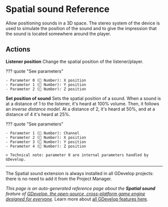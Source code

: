 # Spatial sound Reference

Allow positioning sounds in a 3D space. The stereo system of the device is used to simulate the position of the sound and to give the impression that the sound is located somewhere around the player. 

## Actions

**Listener position**
Change the spatial position of the listener/player.

??? quote "See parameters"

    - Parameter 0 (🔢 Number): X position
    - Parameter 1 (🔢 Number): Y position
    - Parameter 2 (🔢 Number): Z position

**Set position of sound**
Sets the spatial position of a sound. When a sound is at a distance of 1 to the listener, it's heard at 100% volume. Then, it follows an *inverse distance model*. At a distance of 2, it's heard at 50%, and at a distance of 4 it's heard at 25%.

??? quote "See parameters"

    - Parameter 1 (🔢 Number): Channel
    - Parameter 2 (🔢 Number): X position
    - Parameter 3 (🔢 Number): Y position
    - Parameter 4 (🔢 Number): Z position

    > Technical note: parameter 0 are internal parameters handled by GDevelop.





---

The Spatial sound extension is always installed in all GDevelop projects: there is no need to add it from the Project Manager.

*This page is an auto-generated reference page about the **Spatial sound** feature of [GDevelop, the open-source, cross-platform game engine designed for everyone](https://gdevelop.io/).* Learn more about [all GDevelop features here](/gdevelop5/all-features).